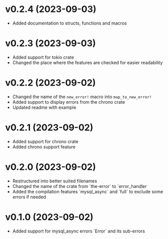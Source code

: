 
# v0.2.4 (2023-09-03)
- Added documentation to structs, functions and macros

# v0.2.3 (2023-09-03)
- Added support for tokio crate
- Changed the place where the features are checked for easier readability

# v0.2.2 (2023-09-02)
- Changed the name of the `new_error!` macro into `map_to_new_error!`
- Added support to display errors from the chrono crate
- Updated readme with example

# v0.2.1 (2023-09-02)
- Added support for chrono crate
- Added chrono support feature

# v0.2.0 (2023-09-02)
- Restructured into better suited filenames
- Changed the name of the crate from ´the-error´ to ´error_handler
- Added the compilation features ´mysql_async´ and ´full´ to exclude some errors if needed

# v0.1.0 (2023-09-02)
- Added support for mysql_async errors ´Error´ and its sub-errors